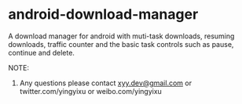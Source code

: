 android-download-manager
========================

A download manager for android with muti-task downloads, resuming downloads, traffic counter and the basic task controls such as pause, continue and delete.

NOTE:
1. Any questions please contact xyy.dev@gmail.com or twitter.com/yingyixu or weibo.com/yingyixu
